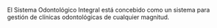 El Sistema Odontológico Integral está concebido como un sistema para gestión de clínicas odontológicas de cualquier magnitud.